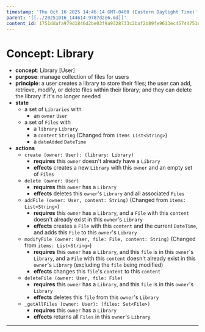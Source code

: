 ```yaml
---
timestamp: 'Thu Oct 16 2025 14:46:14 GMT-0400 (Eastern Daylight Time)'
parent: '[[../20251016_144614.9787d2e6.md]]'
content_id: 1751ddafa979d1846d2be03f9a9328733c2baf2b89fe9613ec45744751e1f321
---
```


# Concept: Library

* **concept**: Library \[User]
* **purpose**: manage collection of files for users
* **principle**: a user creates a library to store their files; the user can add, retrieve, modify, or delete files within their library; and they can delete the library if it's no longer needed
* **state**
  * a set of `Libraries` with
    * an `owner` `User`
  * a set of `Files` with
    * a `library` `Library`
    * a `content` `String` (Changed from `items List<String>`)
    * a `dateAdded` `DateTime`
* **actions**
  * `create (owner: User): (library: Library)`
    * **requires** this `owner` doesn't already have a `Library`
    * **effects** creates a new `Library` with this `owner` and an empty set of `Files`
  * `delete (owner: User)`
    * **requires** this `owner` has a `Library`
    * **effects** deletes this `owner`'s `Library` and all associated `Files`
  * `addFile (owner: User, content: String)` (Changed from `items: List<String>`)
    * **requires** this `owner` has a `Library`, and a `File` with this `content` doesn't already exist in this `owner`'s `Library`
    * **effects** creates a `File` with this `content` and the current `DateTime`, and adds this `File` to this `owner`'s `Library`
  * `modifyFile (owner: User, file: File, content: String)` (Changed from `items: List<String>`)
    * **requires** this `owner` has a `Library`, and this `file` is in this `owner`'s `Library`, and a `File` with this `content` doesn't already exist in this `owner`'s `Library` (excluding the `file` being modified)
    * **effects** changes this `file`'s `content` to this `content`
  * `deleteFile (owner: User, file: File)`
    * **requires** this `owner` has a `Library`, and this `file` is in this `owner`'s `Library`
    * **effects** deletes this `file` from this `owner`'s `Library`
  * `_getAllFiles (owner: User): (files: Set<File>)`
    * **requires** this `owner` has a `Library`
    * **effects** returns all `Files` in this `owner`'s `Library`

***
